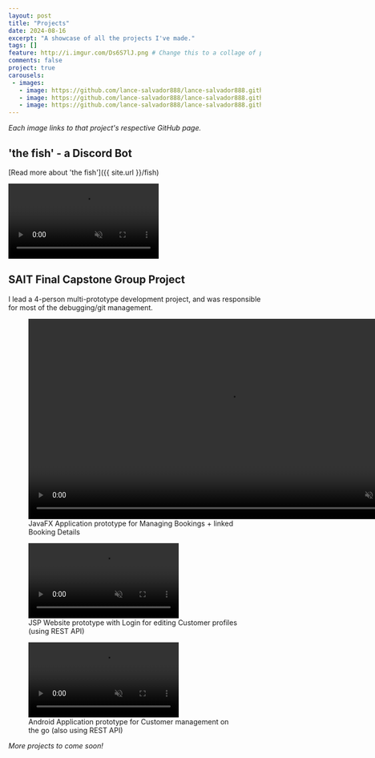 ```yaml
---
layout: post
title: "Projects"
date: 2024-08-16
excerpt: "A showcase of all the projects I've made."
tags: []
feature: http://i.imgur.com/Ds6S7lJ.png # Change this to a collage of projects
comments: false
project: true
carousels:
 - images:
   - image: https://github.com/lance-salvador888/lance-salvador888.github.io/blob/master/assets/img/pastprojects/wrk6.png?raw=true
   - image: https://github.com/lance-salvador888/lance-salvador888.github.io/blob/master/assets/img/pastprojects/wrk7log.png?raw=true
   - image: https://github.com/lance-salvador888/lance-salvador888.github.io/blob/master/assets/img/pastprojects/wrk8.png?raw=true
---
```

<!-- List all worthwhile projects here, with subtitles for each. -->
<i>Each image links to that project's respective GitHub page.</i>

## 'the fish' - a Discord Bot
[Read more about 'the fish']({{ site.url }}/fish)
<div class="cropper">
    <a href="https://github.com/lance-salvador888/the-fish">
        <video id="fish-preview" playsinline autoplay loop muted> 
        <!-- ^ why does setting 'muted' make it autoplay ??? -->
            <source src="https://github.com/user-attachments/assets/3df534a9-f3d1-4005-908c-7fddde1d0932" type="video/mp4">
        </video>
    </a>
</div>


## SAIT Final Capstone Group Project
I lead a 4-person multi-prototype development project, and was responsible for most of the debugging/git management.

<!-- couldn't figure out how to easily embed a link into each image {% include carousel.html height="50" unit="%" duration="7" number="1" %} -->
<figure>
    <a href="https://github.com/lance-salvador888/T3P-G4/tree/main/Workshop%206%20JavaFX">
        <video height="400" playsinline autoplay loop muted>
            <source src="https://github.com/user-attachments/assets/a93feec2-1998-400e-8f4f-b736fea056b6" type="video/mp4">
        </video>
    </a>
    <figcaption>
    JavaFX Application prototype for Managing Bookings + linked Booking Details
    </figcaption>
</figure>

<figure>
    <a href="https://github.com/lance-salvador888/T3P-G4/tree/main/Workshop_7_SITE%2BREST">
        <video playsinline autoplay loop muted>
            <source src="https://github.com/user-attachments/assets/7249f05e-91b9-4829-b94a-65cf787e0e72" type="video/mp4">
        </video>
    </a>
    <figcaption>
    JSP Website prototype with Login for editing Customer profiles (using REST API) 
    </figcaption>
</figure>

<figure>
    <a href="https://github.com/lance-salvador888/T3P-G4/tree/main/Workshop_8_Android">
        <video id="tall-video" playsinline autoplay loop muted>
            <source src="https://github.com/user-attachments/assets/1e0a1bea-a5e5-4a46-a0a7-0f83a7cf9657" type="video/mp4">
        </video>
    </a>
    <figcaption>
    Android Application prototype for Customer management on the go (also using REST API)
    </figcaption>
</figure>

<i>More projects to come soon!</i>
<!-- reminder to add C# & rust mini-projects -->
